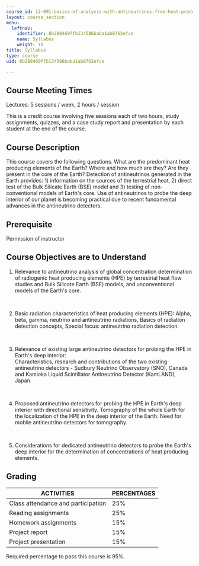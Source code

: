 ```yaml
---
course_id: 12-091-basics-of-analysis-with-antineutrinos-from-heat-producing-elements-k-u-th-in-the-earth-january-iap-2010
layout: course_section
menu:
  leftnav:
    identifier: 8b288469ffb134586baba1ab8762efce
    name: Syllabus
    weight: 10
title: Syllabus
type: course
uid: 8b288469ffb134586baba1ab8762efce

---
```


Course Meeting Times
--------------------

Lectures: 5 sessions / week, 2 hours / session

This is a credit course involving five sessions each of two hours, study assignments, quizzes, and a case study report and presentation by each student at the end of the course.

Course Description
------------------

This course covers the following questions. What are the predominant heat producing elements of the Earth? Where and how much are they? Are they present in the core of the Earth? Detection of antineutrinos generated in the Earth provides: 1) information on the sources of the terrestrial heat, 2) direct test of the Bulk Silicate Earth (BSE) model and 3) testing of non-conventional models of Earth's core. Use of antineutrinos to probe the deep interior of our planet is becoming practical due to recent fundamental advances in the antineutrino detectors.

Prerequisite
------------

Permission of instructor

Course Objectives are to Understand
-----------------------------------

1.  Relevance to antineutrino analysis of global concentration determination of radiogenic heat producing elements (HPE) by terrestrial heat flow studies and Bulk Silicate Earth (BSE) models, and unconventional models of the Earth's core.  
      
     
2.  Basic radiation characteristics of heat producing elements (HPE): Alpha, beta, gamma, neutrino and antineutrino radiations, Basics of radiation detection concepts, Special focus: antineutrino radiation detection.  
      
     
3.  Relevance of existing large antineutrino detectors for probing the HPE in Earth's deep interior:  
    Characteristics, research and contributions of the two existing antineutrino detectors - Sudbury Neutrino Observatory (SNO), Canada and Kamioka Liquid Scintillator Antineutrino Detector (KamLAND), Japan.  
      
     
4.  Proposed antineutrino detectors for probing the HPE in Earth's deep interior with directional sensitivity. Tomography of the whole Earth for the localization of the HPE in the deep interior of the Earth. Need for mobile antineutrino detectors for tomography.  
      
     
5.  Considerations for dedicated antineutrino detectors to probe the Earth's deep interior for the determination of concentrations of heat producing elements.

Grading
-------

| ACTIVITIES | PERCENTAGES |
| --- | --- |
| Class attendance and participation | 25% |
| Reading assignments | 25% |
| Homework assignments | 15% |
| Project report | 15% |
| Project presentation | 15% 

Required percentage to pass this course is 95%.